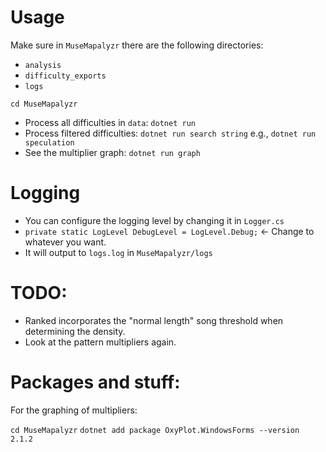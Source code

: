 
# Usage

Make sure in `MuseMapalyzr` there are the following directories:
- `analysis`
- `difficulty_exports`
- `logs`

`cd MuseMapalyzr`

- Process all difficulties in `data`: `dotnet run`
- Process filtered difficulties: `dotnet run search string` e.g., `dotnet run speculation`
- See the multiplier graph: `dotnet run graph`

# Logging
- You can configure the logging level by changing it in `Logger.cs`
- `private static LogLevel DebugLevel = LogLevel.Debug;` <- Change to whatever you want.
- It will output to `logs.log` in `MuseMapalyzr/logs`


# TODO:
- Ranked incorporates the "normal length" song threshold when determining the density.
- Look at the pattern multipliers again.

# Packages and stuff:

For the graphing of multipliers:

`cd MuseMapalyzr`
`dotnet add package OxyPlot.WindowsForms --version 2.1.2`

